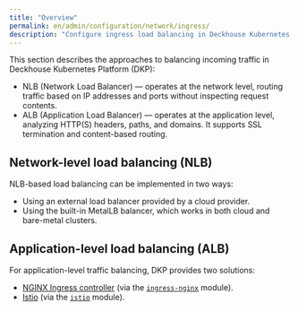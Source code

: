 ```yaml
---
title: "Overview"
permalink: en/admin/configuration/network/ingress/
description: "Configure ingress load balancing in Deckhouse Kubernetes Platform with NLB and ALB. Traffic routing, SSL termination, and application-level load balancing setup."
---
```


This section describes the approaches to balancing incoming traffic in Deckhouse Kubernetes Platform (DKP):

- NLB (Network Load Balancer) — operates at the network level, routing traffic based on IP addresses
  and ports without inspecting request contents.
- ALB (Application Load Balancer) — operates at the application level, analyzing HTTP(S) headers, paths, and domains.
  It supports SSL termination and content-based routing.

## Network-level load balancing (NLB)

NLB-based load balancing can be implemented in two ways:

- Using an external load balancer provided by a cloud provider.
- Using the built-in MetalLB balancer, which works in both cloud and bare-metal clusters.

## Application-level load balancing (ALB)

For application-level traffic balancing, DKP provides two solutions:

- [NGINX Ingress controller](https://github.com/kubernetes/ingress-nginx) (via the [`ingress-nginx`](/modules/ingress-nginx/) module).
- [Istio](https://istio.io/) (via the [`istio`](/modules/istio/) module).
